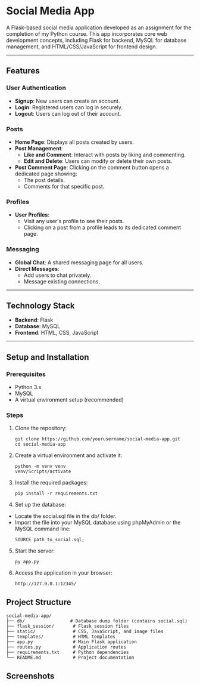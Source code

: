 # Social Media App

A Flask-based social media application developed as an assignment for the completion of my Python course. This app incorporates core web development concepts, including Flask for backend, MySQL for database management, and HTML/CSS/JavaScript for frontend design.

---

## Features

### User Authentication

-   **Signup**: New users can create an account.
-   **Login**: Registered users can log in securely.
-   **Logout**: Users can log out of their account.

### Posts

-   **Home Page**: Displays all posts created by users.
-   **Post Management**:
    -   **Like and Comment**: Interact with posts by liking and commenting.
    -   **Edit and Delete**: Users can modify or delete their own posts.
-   **Post Comment Page**: Clicking on the comment button opens a dedicated page showing:
    -   The post details.
    -   Comments for that specific post.

### Profiles

-   **User Profiles**:
    -   Visit any user's profile to see their posts.
    -   Clicking on a post from a profile leads to its dedicated comment page.

### Messaging

-   **Global Chat**: A shared messaging page for all users.
-   **Direct Messages**:
    -   Add users to chat privately.
    -   Message existing connections.

---

## Technology Stack

-   **Backend**: Flask
-   **Database**: MySQL
-   **Frontend**: HTML, CSS, JavaScript

---

## Setup and Installation

### Prerequisites

-   Python 3.x
-   MySQL
-   A virtual environment setup (recommended)

### Steps

1. Clone the repository:
    ```
    git clone https://github.com/yourusername/social-media-app.git
    cd social-media-app
    ```
2. Create a virtual environment and activate it:

    ```
    python -m venv venv
    venv/Scripts/activate
    ```

3. Install the required packages:
    ```
    pip install -r requirements.txt
    ```
4. Set up the database:

-   Locate the social.sql file in the db/ folder.
-   Import the file into your MySQL database using phpMyAdmin or the MySQL command line:
    ```
    SOURCE path_to_social.sql;
    ```

5. Start the server:
    ```
    py app.py
    ```
6. Access the application in your browser:
    ```arduino
    http://127.0.0.1:12345/
    ```

## Project Structure

    social-media-app/
    ├── db/                 # Database dump folder (contains social.sql)
    ├── flask_session/       # Flask session files
    ├── static/              # CSS, JavaScript, and image files
    ├── templates/           # HTML templates
    ├── app.py               # Main Flask application
    ├── routes.py            # Application routes
    ├── requirements.txt     # Python dependencies
    └── README.md            # Project documentation

## Screenshots
